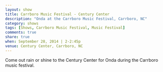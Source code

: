 ```yaml
---
layout: show
title: Carrboro Music Festival - Century Center
description: "Onda at the Carrboro Music Festival, Carrboro, NC"
category: shows
tags: [Shows, Carrboro Music Festival, Music Festival]
comments: true
share: true
when: September 28, 2014 | 2-2:45p
venue: Century Center, Carrboro, NC
---
```


Come out rain or shine to the Century Center for Onda during the Carrboro music festival.

